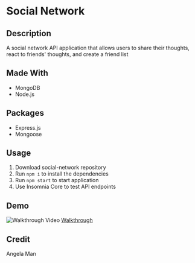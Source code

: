 # Social Network

## Description
A social network API application that allows users to share their thoughts, react to friends' thoughts, and create a friend list

## Made With
* MongoDB
* Node.js

## Packages
* Express.js
* Mongoose

## Usage
1. Download social-network repository
2. Run <code>npm i</code> to install the dependencies
3. Run <code>npm start</code> to start application
4. Use Insomnia Core to test API endpoints

## Demo
![Walkthrough Video]('/social-network-demo.gif')
[Walkthrough]()

## Credit
Angela Man